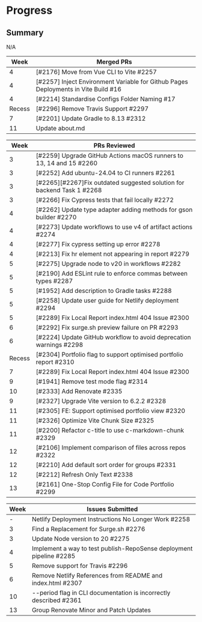 # Progress
## Summary
N/A


| Week | Merged PRs |
| --- | --- |
| 4 |  [#2176] Move from Vue CLI to Vite #2257   |
| 4 |  [#2257] Inject Environment Variable for Github Pages Deployments in Vite Build #16 |
| 4 |  [#2214] Standardise Configs Folder Naming #17 |
| Recess |  [#2296] Remove Travis Support #2297  |
| 7 |  [#2201] Update Gradle to 8.13 #2312 |
| 11 | Update about.md |


| Week | PRs Reviewed |
| --- | --- |
| 3 |  [#2259] Upgrade GitHub Actions macOS runners to 13, 14 and 15 #2260    |
| 3 |  [#2252] Add ubuntu-24.04 to CI runners #2261 |
| 3 |  [#2265][#2267]Fix outdated suggested solution for backend Task 1 #2268 |
| 3 |  [#2266] Fix Cypress tests that fail locally #2272 |
| 4 |  [#2262] Update type adapter adding methods for gson builder #2270 |
| 4 |  [#2273] Update workflows to use v4 of artifact actions #2274 |
| 4 |  [#2277] Fix cypress setting up error #2278 |
| 4 |  [#2213] Fix hr element not appearing in report #2279 |
| 5 |  [#2275] Upgrade node to v20 in workflows #2282 |
| 5 |  [#2190] Add ESLint rule to enforce commas between types #2287 |
| 5 |  [#1952] Add description to Gradle tasks #2288 |
| 5 |  [#2258] Update user guide for Netlify deployment #2294 |
| 5 |  [#2289] Fix Local Report index.html 404 Issue #2300 |
| 6 |  [#2292] Fix surge.sh preview failure on PR #2293 |
| 6 |  [#2224] Update GitHub workflow to avoid deprecation warnings #2298 |
| Recess |  [#2304] Portfolio flag to support optimised portfolio report #2310 |
| 7 |  [#2289] Fix Local Report index.html 404 Issue #2300 |
| 9 | [#1941] Remove test mode flag #2314 |
| 10 |  [#2333] Add Renovate #2335 |
| 9 |  [#2327] Upgrade Vite version to 6.2.2 #2328 |
| 11 |  [#2305] FE: Support optimised portfolio view #2320 |
| 11 |  [#2326] Optimize Vite Chunk Size #2325 | 
| 11 |  [#2200] Refactor c-title to use c-markdown-chunk #2329 |
| 12 |  [#2106] Implement comparison of files across repos #2322 |
| 12 |  [#2210] Add default sort order for groups #2331 |
| 12 |  [#2212] Refresh Only Text #2338 |
| 13 |  [#2161] One-Stop Config File for Code Portfolio #2299 |


| Week | Issues Submitted |
| --- | --- |
| - | Netlify Deployment Instructions No Longer Work #2258 |
| 3 | Find a Replacement for Surge.sh #2276  |
| 3 | Update Node version to 20 #2275 |
| 4 | Implement a way to test publish-RepoSense deployment pipeline #2285 |
| 5 | Remove support for Travis #2296 |
| 6 | Remove Netlify References from README and index.html #2307 |
| 10 | --period flag in CLI documentation is incorrectly described #2361 |
| 13 | Group Renovate Minor and Patch Updates | 

